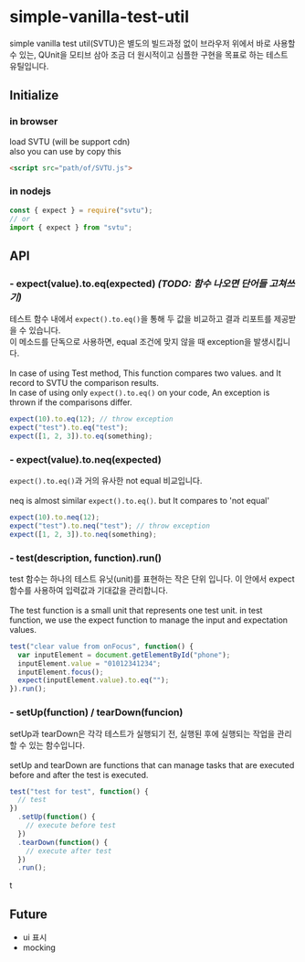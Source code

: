 # simple-vanilla-test-util

simple vanilla test util(SVTU)은 별도의 빌드과정 없이 브라우저 위에서 바로 사용할 수 있는, QUnit을 모티브 삼아 조금 더 원시적이고 심플한 구현을 목표로 하는 테스트 유틸입니다.

## Initialize

### in browser

load SVTU (will be support cdn)<br>
also you can use by copy this

```html
<script src="path/of/SVTU.js">
```

### in nodejs

```javascript
const { expect } = require("svtu");
// or
import { expect } from "svtu";
```

## API

### - expect(value).to.eq(expected) <i>(TODO: 함수 나오면 단어들 고쳐쓰기)</i>

테스트 함수 내에서 `expect().to.eq()`을 통해 두 값을 비교하고 결과 리포트를 제공받을 수 있습니다.<br>
이 메소드를 단독으로 사용하면, equal 조건에 맞지 않을 때 exception을 발생시킵니다.<br><br>
In case of using Test method, This function compares two values. and It record to SVTU the comparison results.<br>
In case of using only `expect().to.eq()` on your code, An exception is thrown if the comparisons differ.<br>

```javascript
expect(10).to.eq(12); // throw exception
expect("test").to.eq("test");
expect([1, 2, 3]).to.eq(something);
```

### - expect(value).to.neq(expected)

`expect().to.eq()`과 거의 유사한 not equal 비교입니다.<br><br>
neq is almost similar `expect().to.eq()`. but It compares to 'not equal'

```javascript
expect(10).to.neq(12);
expect("test").to.neq("test"); // throw exception
expect([1, 2, 3]).to.neq(something);
```

### - test(description, function).run()

test 함수는 하나의 테스트 유닛(unit)를 표현하는 작은 단위 입니다. 이 안에서 expect 함수를 사용하여 입력값과 기대값을 관리합니다.<br><br>
The test function is a small unit that represents one test unit. in test function, we use the expect function to manage the input and expectation values.

```javascript
test("clear value from onFocus", function() {
  var inputElement = document.getElementById("phone");
  inputElement.value = "01012341234";
  inputElement.focus();
  expect(inputElement.value).to.eq("");
}).run();
```

### - setUp(function) / tearDown(funcion)

setUp과 tearDown은 각각 테스트가 실행되기 전, 실행된 후에 실행되는 작업을 관리할 수 있는 함수입니다.<br><br>
setUp and tearDown are functions that can manage tasks that are executed before and after the test is executed.

```javascript
test("test for test", function() {
  // test
})
  .setUp(function() {
    // execute before test
  })
  .tearDown(function() {
    // execute after test
  })
  .run();
```

t

## Future

- ui 표시
- mocking
